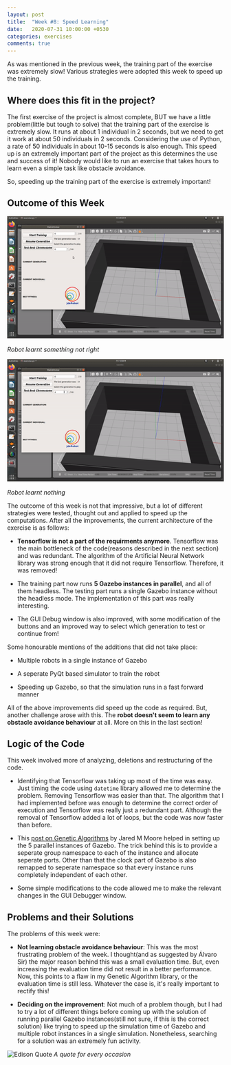 ```yaml
---
layout: post
title:  "Week #8: Speed Learning"
date:   2020-07-31 10:00:00 +0530
categories: exercises
comments: true
---
```

As was mentioned in the previous week, the training part of the exercise was extremely slow! Various strategies were adopted this week to speed up the training.

## Where does this fit in the project?
The first exercise of the project is almost complete, BUT we have a little problem(little but tough to solve) that the training part of the exercise is extremely slow. It runs at about 1 individual in 2 seconds, but we need to get it work at about 50 individuals in 2 seconds. Considering the use of Python, a rate of 50 individuals in about 10-15 seconds is also enough. This speed up is an extremely important part of the project as this determines the use and success of it! Nobody would like to run an exercise that takes hours to learn even a simple task like obstacle avoidance.

So, speeding up the training part of the exercise is extremely important!

## Outcome of this Week
![Training-1](./../assets/gif/training-1.gif)

*Robot learnt something not right*

![Training-2](./../assets/gif/training-2.gif)

*Robot learnt nothing*

The outcome of this week is not that impressive, but a lot of different strategies were tested, thought out and applied to speed up the computations. After all the improvements, the current architecture of the exercise is as follows:

- **Tensorflow is not a part of the requirments anymore**. Tensorflow was the main bottleneck of the code(reasons described in the next section) and was redundant. The algorithm of the Artificial Neural Network library was strong enough that it did not require Tensorflow. Therefore, it was removed!

- The training part now runs **5 Gazebo instances in parallel**, and all of them headless. The testing part runs a single Gazebo instance without the headless mode. The implementation of this part was really interesting.

- The GUI Debug window is also improved, with some modification of the buttons and an improved way to select which generation to test or continue from!

Some honourable mentions of the additions that did not take place:

- Multiple robots in a single instance of Gazebo

- A seperate PyQt based simulator to train the robot

- Speeding up Gazebo, so that the simulation runs in a fast forward manner

All of the above improvements did speed up the code as required. But, another challenge arose with this. The **robot doesn't seem to learn any obstacle avoidance behaviour** at all. More on this in the last section!

## Logic of the Code
This week involved more of analyzing, deletions and restructuring of the code.

- Identifying that Tensorflow was taking up most of the time was easy. Just timing the code using `datetime` library allowed me to determine the problem. Removing Tensorflow was easier than that. The algorithm that I had implemented before was enough to determine the correct order of execution and Tensorflow was really just a redundant part. Although the removal of Tensorflow added a lot of loops, but the code was now faster than before.

- This [post on Genetic Algorithms](http://jaredmmoore.com/rosgazebo-genetic-algorithms-and-multiple-instances/) by Jared M Moore helped in setting up the 5 parallel instances of Gazebo. The trick behind this is to provide a seperate group namespace to each of the instance and allocate seperate ports. Other than that the clock part of Gazebo is also remapped to seperate namespace so that every instance runs completely independent of each other.

- Some simple modifications to the code allowed me to make the relevant changes in the GUI Debugger window. 

## Problems and their Solutions
The problems of this week were:

- **Not learning obstacle avoidance behaviour**: This was the most frustrating problem of the week. I thought(and as suggested by Álvaro Sir) the major reason behind this was a small evaluation time. But, even increasing the evaluation time did not result in a better performance. Now, this points to a flaw in my Genetic Algorithm library, or the evaluation time is still less. Whatever the case is, it's really important to rectify this!

- **Deciding on the improvement**: Not much of a problem though, but I had to try a lot of different things before coming up with the solution of running parallel Gazebo instances(still not sure, if this is the correct solution) like trying to speed up the simulation time of Gazebo and multiple robot instances in a single simulation. Nonetheless, searching for a solution was an extremely fun activity.

![Edison Quote](https://www.azquotes.com/picture-quotes/quote-i-will-not-say-i-failed-1000-times-i-will-say-that-i-discovered-there-are-1000-ways-thomas-a-edison-93-54-27.jpg)
*A quote for every occasion*





